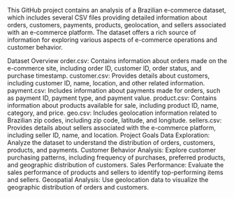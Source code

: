 This GitHub project contains an analysis of a Brazilian e-commerce dataset, which includes several CSV files providing detailed information about 
orders, customers, payments, products, geolocation, and sellers associated with an e-commerce platform. 
The dataset offers a rich source of information for exploring various aspects of e-commerce operations and customer behavior.

Dataset Overview
order.csv: Contains information about orders made on the e-commerce site, including order ID, customer ID, order status, and purchase timestamp.
customer.csv: Provides details about customers, including customer ID, name, location, and other related information.
payment.csv: Includes information about payments made for orders, such as payment ID, payment type, and payment value.
product.csv: Contains information about products available for sale, including product ID, name, category, and price.
geo.csv: Includes geolocation information related to Brazilian zip codes, including zip code, latitude, and longitude.
sellers.csv: Provides details about sellers associated with the e-commerce platform, including seller ID, name, and location.
Project Goals
Data Exploration: Analyze the dataset to understand the distribution of orders, customers, products, and payments.
Customer Behavior Analysis: Explore customer purchasing patterns, including frequency of purchases, preferred products, and geographic distribution of customers.
Sales Performance: Evaluate the sales performance of products and sellers to identify top-performing items and sellers.
Geospatial Analysis: Use geolocation data to visualize the geographic distribution of orders and customers.
